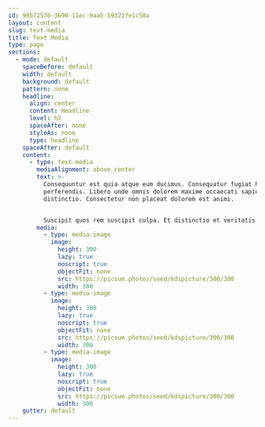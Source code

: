```yaml
---
id: 99b72570-3690-11ec-9aa5-593217e1c58a
layout: content
slug: text-media
title: Text Media
type: page
sections:
  - mode: default
    spaceBefore: default
    width: default
    background: default
    pattern: none
    headline:
      align: center
      content: Headline
      level: h2
      spaceAfter: none
      styleAs: none
      type: headline
    spaceAfter: default
    content:
      - type: text-media
        mediaAlignment: above_center
        text: >-
          Consequuntur est quia atque eum ducimus. Consequatur fugiat hic eos
          perferendis. Libero unde omnis dolorem maxime occaecati sapiente
          distinctio. Consectetur non placeat dolorem est animi.


          Suscipit quos rem suscipit culpa. Et distinctio et veritatis consectetur quae dolorem aut. Explicabo commodi repudiandae fugiat. Accusamus alias mollitia perferendis qui iure magni. Minus est vitae dolor dolor.
        media:
          - type: media-image
            image:
              height: 300
              lazy: true
              noscript: true
              objectFit: none
              src: https://picsum.photos/seed/kdspicture/300/300
              width: 300
          - type: media-image
            image:
              height: 300
              lazy: true
              noscript: true
              objectFit: none
              src: https://picsum.photos/seed/kdspicture/300/300
              width: 300
          - type: media-image
            image:
              height: 300
              lazy: true
              noscript: true
              objectFit: none
              src: https://picsum.photos/seed/kdspicture/300/300
              width: 300
    gutter: default
---
```

